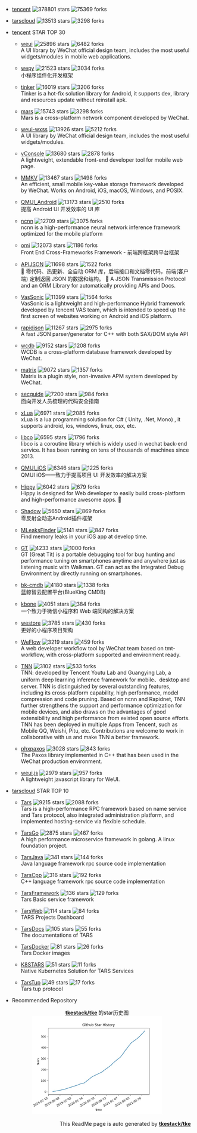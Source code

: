 
+ [tencent](https://github.com/tencent)
![378801 stars](https://img.shields.io/badge/Stars-378801-green)
![75369 forks](https://img.shields.io/badge/Forks-75369-green)

+ [tarscloud](https://github.com/tarscloud)
![13513 stars](https://img.shields.io/badge/Stars-13513-green)
![3298 forks](https://img.shields.io/badge/Forks-3298-green)





+ [tencent](https://github.com/tencent) STAR TOP 30 
    
    + [weui](https://github.com/tencent/weui) 
    ![25896 stars](https://img.shields.io/badge/Stars-25896-green)
    ![6482 forks](https://img.shields.io/badge/Forks-6482-green)  
    A UI library by WeChat official design team, includes the most useful widgets/modules in mobile web applications.
    
    + [wepy](https://github.com/tencent/wepy) 
    ![21523 stars](https://img.shields.io/badge/Stars-21523-green)
    ![3034 forks](https://img.shields.io/badge/Forks-3034-green)  
    小程序组件化开发框架
    
    + [tinker](https://github.com/tencent/tinker) 
    ![16019 stars](https://img.shields.io/badge/Stars-16019-green)
    ![3206 forks](https://img.shields.io/badge/Forks-3206-green)  
    Tinker is a hot-fix solution library for Android, it supports dex, library and resources update without reinstall apk.
    
    + [mars](https://github.com/tencent/mars) 
    ![15743 stars](https://img.shields.io/badge/Stars-15743-green)
    ![3298 forks](https://img.shields.io/badge/Forks-3298-green)  
    Mars is a cross-platform network component  developed by WeChat.
    
    + [weui-wxss](https://github.com/tencent/weui-wxss) 
    ![13926 stars](https://img.shields.io/badge/Stars-13926-green)
    ![5212 forks](https://img.shields.io/badge/Forks-5212-green)  
    A UI library by WeChat official design team, includes the most useful widgets/modules.
    
    + [vConsole](https://github.com/tencent/vConsole) 
    ![13680 stars](https://img.shields.io/badge/Stars-13680-green)
    ![2878 forks](https://img.shields.io/badge/Forks-2878-green)  
    A lightweight, extendable front-end developer tool for mobile web page.
    
    + [MMKV](https://github.com/tencent/MMKV) 
    ![13467 stars](https://img.shields.io/badge/Stars-13467-green)
    ![1498 forks](https://img.shields.io/badge/Forks-1498-green)  
    An efficient, small mobile key-value storage framework developed by WeChat. Works on Android, iOS, macOS, Windows, and POSIX.
    
    + [QMUI_Android](https://github.com/tencent/QMUI_Android) 
    ![13173 stars](https://img.shields.io/badge/Stars-13173-green)
    ![2510 forks](https://img.shields.io/badge/Forks-2510-green)  
    提高 Android UI 开发效率的 UI 库
    
    + [ncnn](https://github.com/tencent/ncnn) 
    ![12709 stars](https://img.shields.io/badge/Stars-12709-green)
    ![3075 forks](https://img.shields.io/badge/Forks-3075-green)  
    ncnn is a high-performance neural network inference framework optimized for the mobile platform
    
    + [omi](https://github.com/tencent/omi) 
    ![12073 stars](https://img.shields.io/badge/Stars-12073-green)
    ![1186 forks](https://img.shields.io/badge/Forks-1186-green)  
     Front End Cross-Frameworks Framework - 前端跨框架跨平台框架
    
    + [APIJSON](https://github.com/tencent/APIJSON) 
    ![11698 stars](https://img.shields.io/badge/Stars-11698-green)
    ![1522 forks](https://img.shields.io/badge/Forks-1522-green)  
    🚀 零代码、热更新、全自动 ORM 库，后端接口和文档零代码，前端(客户端) 定制返回 JSON 的数据和结构。 🚀 A JSON Transmission Protocol and an ORM Library for automatically providing APIs and Docs.
    
    + [VasSonic](https://github.com/tencent/VasSonic) 
    ![11399 stars](https://img.shields.io/badge/Stars-11399-green)
    ![1564 forks](https://img.shields.io/badge/Forks-1564-green)  
    VasSonic is a lightweight and high-performance Hybrid framework developed by tencent VAS team, which is intended to speed up the first screen of websites working on Android and iOS platform. 
    
    + [rapidjson](https://github.com/tencent/rapidjson) 
    ![11267 stars](https://img.shields.io/badge/Stars-11267-green)
    ![2975 forks](https://img.shields.io/badge/Forks-2975-green)  
    A fast JSON parser/generator for C++ with both SAX/DOM style API
    
    + [wcdb](https://github.com/tencent/wcdb) 
    ![9152 stars](https://img.shields.io/badge/Stars-9152-green)
    ![1208 forks](https://img.shields.io/badge/Forks-1208-green)  
    WCDB is a cross-platform database framework developed by WeChat.
    
    + [matrix](https://github.com/tencent/matrix) 
    ![9072 stars](https://img.shields.io/badge/Stars-9072-green)
    ![1357 forks](https://img.shields.io/badge/Forks-1357-green)  
    Matrix is a plugin style, non-invasive APM system developed by WeChat.
    
    + [secguide](https://github.com/tencent/secguide) 
    ![7200 stars](https://img.shields.io/badge/Stars-7200-green)
    ![984 forks](https://img.shields.io/badge/Forks-984-green)  
    面向开发人员梳理的代码安全指南
    
    + [xLua](https://github.com/tencent/xLua) 
    ![6971 stars](https://img.shields.io/badge/Stars-6971-green)
    ![2085 forks](https://img.shields.io/badge/Forks-2085-green)  
    xLua is a lua programming solution for  C# ( Unity, .Net, Mono) , it supports android, ios, windows, linux, osx, etc.
    
    + [libco](https://github.com/tencent/libco) 
    ![6595 stars](https://img.shields.io/badge/Stars-6595-green)
    ![1796 forks](https://img.shields.io/badge/Forks-1796-green)  
    libco is a coroutine library which is widely used in wechat  back-end service. It has been running on tens of thousands of machines since 2013.
    
    + [QMUI_iOS](https://github.com/tencent/QMUI_iOS) 
    ![6346 stars](https://img.shields.io/badge/Stars-6346-green)
    ![1225 forks](https://img.shields.io/badge/Forks-1225-green)  
    QMUI iOS——致力于提高项目 UI 开发效率的解决方案
    
    + [Hippy](https://github.com/tencent/Hippy) 
    ![6042 stars](https://img.shields.io/badge/Stars-6042-green)
    ![679 forks](https://img.shields.io/badge/Forks-679-green)  
    Hippy is designed for Web developer to easily build cross-platform and high-performance awesome apps. 👏
    
    + [Shadow](https://github.com/tencent/Shadow) 
    ![5650 stars](https://img.shields.io/badge/Stars-5650-green)
    ![869 forks](https://img.shields.io/badge/Forks-869-green)  
    零反射全动态Android插件框架
    
    + [MLeaksFinder](https://github.com/tencent/MLeaksFinder) 
    ![5141 stars](https://img.shields.io/badge/Stars-5141-green)
    ![847 forks](https://img.shields.io/badge/Forks-847-green)  
    Find memory leaks in your iOS app at develop time.
    
    + [GT](https://github.com/tencent/GT) 
    ![4233 stars](https://img.shields.io/badge/Stars-4233-green)
    ![1000 forks](https://img.shields.io/badge/Forks-1000-green)  
    GT (Great Tit) is a portable debugging tool for bug hunting and performance tuning on smartphones anytime and anywhere just as listening music with Walkman. GT can act as the Integrated Debug Environment by directly running on smartphones.
    
    + [bk-cmdb](https://github.com/tencent/bk-cmdb) 
    ![4180 stars](https://img.shields.io/badge/Stars-4180-green)
    ![1338 forks](https://img.shields.io/badge/Forks-1338-green)  
    蓝鲸智云配置平台(BlueKing CMDB)
    
    + [kbone](https://github.com/tencent/kbone) 
    ![4051 stars](https://img.shields.io/badge/Stars-4051-green)
    ![384 forks](https://img.shields.io/badge/Forks-384-green)  
    一个致力于微信小程序和 Web 端同构的解决方案
    
    + [westore](https://github.com/tencent/westore) 
    ![3785 stars](https://img.shields.io/badge/Stars-3785-green)
    ![430 forks](https://img.shields.io/badge/Forks-430-green)  
    更好的小程序项目架构
    
    + [WeFlow](https://github.com/tencent/WeFlow) 
    ![3219 stars](https://img.shields.io/badge/Stars-3219-green)
    ![459 forks](https://img.shields.io/badge/Forks-459-green)  
    A web developer workflow tool by WeChat team based on tmt-workflow, with cross-platform supported and environment ready.
    
    + [TNN](https://github.com/tencent/TNN) 
    ![3102 stars](https://img.shields.io/badge/Stars-3102-green)
    ![533 forks](https://img.shields.io/badge/Forks-533-green)  
    TNN: developed by Tencent Youtu Lab and Guangying Lab, a uniform deep learning inference framework for mobile、desktop and server. TNN is distinguished by several outstanding features, including its cross-platform capability, high performance, model compression and code pruning. Based on ncnn and Rapidnet, TNN further strengthens the support and performance optimization for mobile devices, and also draws on the advantages of good extensibility and high performance from existed open source efforts. TNN has been deployed in multiple Apps from Tencent, such as Mobile QQ, Weishi, Pitu, etc. Contributions are welcome to work in collaborative with us and make TNN a better framework. 
    
    + [phxpaxos](https://github.com/tencent/phxpaxos) 
    ![3028 stars](https://img.shields.io/badge/Stars-3028-green)
    ![843 forks](https://img.shields.io/badge/Forks-843-green)  
    The Paxos library implemented in C++ that has been used in the WeChat production environment.
    
    + [weui.js](https://github.com/tencent/weui.js) 
    ![2979 stars](https://img.shields.io/badge/Stars-2979-green)
    ![957 forks](https://img.shields.io/badge/Forks-957-green)  
    A lightweight javascript library for WeUI.
    

+ [tarscloud](https://github.com/tarscloud) STAR TOP 10 
    
    + [Tars](https://github.com/tarscloud/Tars) 
    ![9215 stars](https://img.shields.io/badge/Stars-9215-green)
    ![2088 forks](https://img.shields.io/badge/Forks-2088-green)  
    Tars is a high-performance RPC framework based on name service and Tars protocol, also integrated administration platform, and implemented hosting-service via flexible schedule.
    
    + [TarsGo](https://github.com/tarscloud/TarsGo) 
    ![2875 stars](https://img.shields.io/badge/Stars-2875-green)
    ![467 forks](https://img.shields.io/badge/Forks-467-green)  
    A  high performance microservice  framework  in golang. A linux foundation project.
    
    + [TarsJava](https://github.com/tarscloud/TarsJava) 
    ![341 stars](https://img.shields.io/badge/Stars-341-green)
    ![144 forks](https://img.shields.io/badge/Forks-144-green)  
    Java language framework rpc source code implementation
    
    + [TarsCpp](https://github.com/tarscloud/TarsCpp) 
    ![316 stars](https://img.shields.io/badge/Stars-316-green)
    ![192 forks](https://img.shields.io/badge/Forks-192-green)  
    C++ language framework rpc source code implementation
    
    + [TarsFramework](https://github.com/tarscloud/TarsFramework) 
    ![136 stars](https://img.shields.io/badge/Stars-136-green)
    ![129 forks](https://img.shields.io/badge/Forks-129-green)  
    Tars Basic service framework
    
    + [TarsWeb](https://github.com/tarscloud/TarsWeb) 
    ![114 stars](https://img.shields.io/badge/Stars-114-green)
    ![84 forks](https://img.shields.io/badge/Forks-84-green)  
    TARS Projects Dashboard
    
    + [TarsDocs](https://github.com/tarscloud/TarsDocs) 
    ![105 stars](https://img.shields.io/badge/Stars-105-green)
    ![55 forks](https://img.shields.io/badge/Forks-55-green)  
    The documentations of TARS
    
    + [TarsDocker](https://github.com/tarscloud/TarsDocker) 
    ![81 stars](https://img.shields.io/badge/Stars-81-green)
    ![26 forks](https://img.shields.io/badge/Forks-26-green)  
    Tars Docker  images
    
    + [K8STARS](https://github.com/tarscloud/K8STARS) 
    ![51 stars](https://img.shields.io/badge/Stars-51-green)
    ![11 forks](https://img.shields.io/badge/Forks-11-green)  
    Native Kubernetes  Solution for TARS Services
    
    + [TarsTup](https://github.com/tarscloud/TarsTup) 
    ![49 stars](https://img.shields.io/badge/Stars-49-green)
    ![17 forks](https://img.shields.io/badge/Forks-17-green)  
    Tars tup protocol
    


+ Recommended Repository  
<p align="center">
      <strong>
        <a href="https://github.com/tkestack/tke" target="_blank">tkestack/tke</a>
      </strong>  的star历史图
  <br>
  <img src="https://raw.githubusercontent.com/ButterAndButterfly/GithubTools/master/data/stars_history.jpg" width="350px"></img>    
</p>

<p align="right">
      This ReadMe page is auto generated by 
      <strong>
        <a href="https://github.com/tkestack/tke" target="_blank">tkestack/tke</a><br>
      </strong>   
</p>